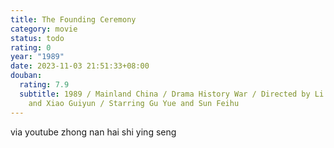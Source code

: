 ```yaml
---
title: The Founding Ceremony
category: movie
status: todo
rating: 0
year: "1989"
date: 2023-11-03 21:51:33+08:00
douban:
  rating: 7.9
  subtitle: 1989 / Mainland China / Drama History War / Directed by Li Qiankuan
    and Xiao Guiyun / Starring Gu Yue and Sun Feihu
---
```


via youtube zhong nan hai shi ying seng
